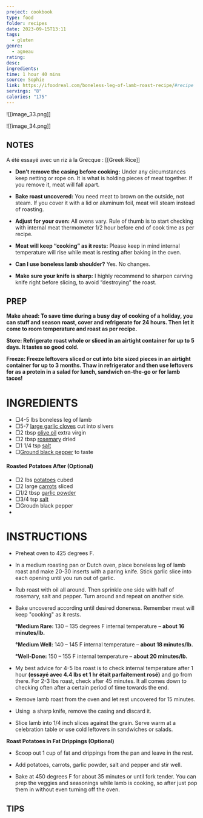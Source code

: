 ```yaml
---
project: cookbook
type: food
folder: recipes
date: 2023-09-15T13:11
tags:
  - gluten
genre:
  - agneau
rating: 
desc: 
ingredients: 
time: 1 hour 40 mins
source: Sophie
link: https://ifoodreal.com/boneless-leg-of-lamb-roast-recipe/#recipe
servings: "8"
calories: "175"
---
```


![[image_33.png]]

![[image_34.png]]


## NOTES

A été essayé avec un riz à la Grecque :
	[[Greek Rice]]


- **Don’t remove the casing before cooking:** Under any circumstances keep netting or rope on. It is what is holding pieces of meat together. If you remove it, meat will fall apart.
    
- **Bake roast uncovered:** You need meat to brown on the outside, not steam. If you cover it with a lid or aluminum foil, meat will steam instead of roasting.
    
- **Adjust for your oven:** All ovens vary. Rule of thumb is to start checking with internal meat thermometer 1/2 hour before end of cook time as per recipe.
    
- **Meat will keep “cooking” as it rests:** Please keep in mind internal temperature will rise while meat is resting after baking in the oven.
    
- **Can I use boneless lamb shoulder?** Yes. No changes.
    
- **Make sure your knife is sharp:** I highly recommend to sharpen carving knife right before slicing, to avoid “destroying” the roast.


## PREP

**Make ahead: To save time during a busy day of cooking of a holiday, you can stuff and season roast, cover and refrigerate for 24 hours. Then let it come to room temperature and roast as per recipe.**

**Store: Refrigerate roast whole or sliced in an airtight container for up to 5 days. It tastes so good cold.**    

**Freeze: Freeze leftovers sliced or cut into bite sized pieces in an airtight container for up to 3 months. Thaw in refrigerator and then use leftovers for as a protein in a salad for lunch, sandwich on-the-go or for lamb tacos!**




# INGREDIENTS

- ▢4-5 lbs boneless leg of lamb
- ▢5-7 [large garlic cloves](https://www.target.com/p/spice-world-fresh-whole-garlic-3ct-bag/-/A-14917318?aflt=plt#lnk=sametab) cut into slivers
- ▢2 tbsp [olive oil](https://amzn.to/3F6uush) extra virgin
- ▢2 tbsp [rosemary](https://amzn.to/3F1Til6) dried
- ▢1 1/4 tsp [salt](https://amzn.to/3mZQb76)
- ▢[Ground black pepper](https://amzn.to/3kH0r2D) to taste


#### Roasted Potatoes After (Optional)

- ▢2 lbs [potatoes](https://www.target.com/p/russet-potatoes-5lb-good-38-gather-8482/-/A-77775602?aflt=plt) cubed
- ▢2 large [carrots](https://www.target.com/p/organic-carrots-1lb-good-38-gather-8482/-/A-85760297?aflt=plt#lnk=sametab) sliced
- ▢1/2 tbsp [garlic powder](https://amzn.to/3bX3uie)
- ▢3/4 tsp [salt](https://amzn.to/3mZQb76)
- ▢Groudn black pepper
- 

# INSTRUCTIONS

-   Preheat oven to 425 degrees F.
    
- In a medium roasting pan or Dutch oven, place boneless leg of lamb roast and make 20-30 inserts with a paring knife. Stick garlic slice into each opening until you run out of garlic.
    
      
    
- Rub roast with oil all around. Then sprinkle one side with half of rosemary, salt and pepper. Turn around and repeat on another side.
    
- Bake uncovered according until desired doneness. Remember meat will keep "cooking" as it rests.
    
    **°Medium Rare:** 130 – 135 degrees F internal temperature – **about 16 minutes/lb.**
    
    **°Medium Well:** 140 – 145 F internal temperature – **about 18 minutes/lb.**
    
    **°Well-Done:** 150 – 155 F internal temperature – **about 20 minutes/lb.**
      
    
- My best advice for 4-5 lbs roast is to check internal temperature after 1 hour **(essayé avec 4.4 lbs et 1 hr était parfaitement rosé)** and go from there. For 2-3 lbs roast, check after 45 minutes. It all comes down to checking often after a certain period of time towards the end.
      
    
- Remove lamb roast from the oven and let rest uncovered for 15 minutes.
    
- Using  a sharp knife, remove the casing and discard it.
    
    
- Slice lamb into 1/4 inch slices against the grain. Serve warm at a celebration table or use cold leftovers in sandwiches or salads.


**Roast Potatoes in Fat Drippings (Optional)**

- Scoop out 1 cup of fat and drippings from the pan and leave in the rest.
    
- Add potatoes, carrots, garlic powder, salt and pepper and stir well.
    
- Bake at 450 degrees F for about 35 minutes or until fork tender. You can prep the veggies and seasonings while lamb is cooking, so after just pop them in without even turning off the oven.


## TIPS



